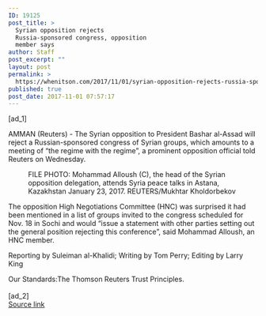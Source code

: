 ```yaml
---
ID: 19125
post_title: >
  Syrian opposition rejects
  Russia-sponsored congress, opposition
  member says
author: Staff
post_excerpt: ""
layout: post
permalink: >
  https://whenitson.com/2017/11/01/syrian-opposition-rejects-russia-sponsored-congress-opposition-member-says/
published: true
post_date: 2017-11-01 07:57:17
---
```

 [ad_1]
<br><div data-reactid="31"><p data-reactid="32">AMMAN (Reuters) - The Syrian opposition to President Bashar al-Assad will reject a Russian-sponsored congress of Syrian groups, which amounts to a meeting of “the regime with the regime”, a prominent opposition official told Reuters on Wednesday. </p><div class="PrimaryAsset_container_2pnvl" data-reactid="33"><div class="Image_container_1tVQo" data-reactid="34"><figure tabindex="-1" data-reactid="35"/><figcaption data-reactid="38"><span class="Image_caption_KoNH1" data-reactid="39">FILE PHOTO: Mohammad Alloush (C), the head of the Syrian opposition delegation, attends Syria peace talks in Astana, Kazakhstan January 23, 2017. REUTERS/Mukhtar Kholdorbekov </span></figcaption></div></div><p data-reactid="40">The opposition High Negotiations Committee (HNC) was surprised it had been mentioned in a list of groups invited to the congress scheduled for Nov. 18 in Sochi and would “issue a statement with other parties setting out the general position rejecting this conference”, said Mohammad Alloush, an HNC member.  </p><div class="Attribution_attribution_o4ojT" data-reactid="42"><p class="Attribution_content_27_rw" data-reactid="43">Reporting by Suleiman al-Khalidi; Writing by Tom Perry; Editing by Larry King</p></div><div class="ArticleBody_trustBadgeContainer_1_iEv" data-reactid="44"><span class="ArticleBody_trustBadgeTitle_3xFqc" data-reactid="45">Our Standards:</span><span class="trustBadgeUrl" data-reactid="46">The Thomson Reuters Trust Principles.</span></div></div>
<br>[ad_2]
<br><a href="http://feeds.reuters.com/~r/Reuters/worldNews/~3/IAJhArB_hRc/syrian-opposition-rejects-russia-sponsored-congress-opposition-member-says-idUSKBN1D13UU">Source link </a>